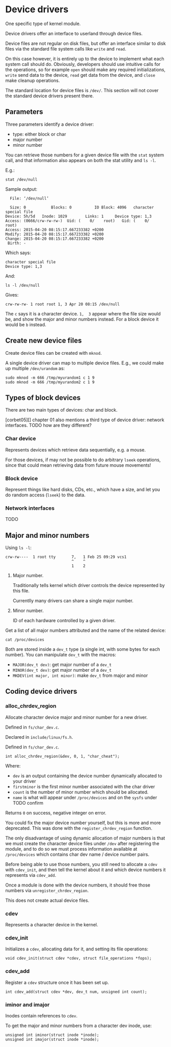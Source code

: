 # Device drivers

One specific type of kernel module.

Device drivers offer an interface to userland through device files.

Device files are not regular on disk files, but offer an interface similar to disk files via the standard file system calls like `write` and `read`.

On this case however, it is entirely up to the device to implement what each system call should do. Obviously, developers should use intuitive calls for the operations, so for example `open` should make any required initializations, `write` send data to the device, `read` get data from the device, and `close` make cleanup operations.

The standard location for device files is `/dev/`. This section will not cover the standard device drivers present there.

## Parameters

Three parameters identify a device driver:

- type: either block or char
- major number
- minor number

You can retrieve those numbers for a given device file with the `stat` system call, and that information also appears on both the stat utility and `ls -l`.

E.g.:

    stat /dev/null

Sample output:

      File: ‘/dev/null’

      Size: 0         	Blocks: 0          IO Block: 4096   character special file
    Device: 5h/5d	Inode: 1029        Links: 1     Device type: 1,3
    Access: (0666/crw-rw-rw-)  Uid: (    0/    root)   Gid: (    0/    root)
    Access: 2015-04-20 08:15:17.667233382 +0200
    Modify: 2015-04-20 08:15:17.667233382 +0200
    Change: 2015-04-20 08:15:17.667233382 +0200
     Birth: -

Which says:

    character special file
    Device type: 1,3

And:

    ls -l /dev/null

Gives:

    crw-rw-rw- 1 root root 1, 3 Apr 20 08:15 /dev/null

The `c` says it is a character device. `1,  3` appear where the file size would be, and show the major and minor numbers instead. For a block device it would be `b` instead.

## Create new device files

Create device files can be created with `mknod`.

A single device driver can map to multiple device files. E.g., we could make up multiple `/dev/urandom` as:

    sudo mknod -m 666 /tmp/myurandom1 c 1 9
    sudo mknod -m 666 /tmp/myurandom2 c 1 9

## Types of block devices

There are two main types of devices: char and block.

[corbet05][] chapter 01 also mentions a third type of device driver: network interfaces. TODO how are they different?

### Char device

Represents devices which retrieve data sequentially, e.g. a mouse.

For those devices, if may not be possible to do arbitrary `lseek` operations, since that could mean retrieving data from future mouse movements!

### Block device

Represent things like hard disks, CDs, etc., which have a size, and let you do random access (`lseek`) to the data.

### Network interfaces

TODO

## Major and minor numbers

Using `ls -l`:

    crw-rw----  1 root tty       7,   1 Feb 25 09:29 vcs1
                                 ^    ^
                                 1    2

1.  Major number.

	Traditionally tells kernel which driver controls the device represented by this file.

	Currentlly many drivers can share a single major number.

2.  Minor number.

	ID of each hardware controlled by a given driver.

Get a list of all major numbers attributed and the name of the related device:

	cat /proc/devices

Both are stored inside a `dev_t` type (a single int, with some bytes for each number). You can manipulate `dev_t` with the macros:

- `MAJOR(dev_t dev)`: get major number of a `dev_t`
- `MINOR(dev_t dev)`: get major number of a `dev_t`
- `MKDEV(int major, int minor)`: make `dev_t` from major and minor

## Coding device drivers

### alloc_chrdev_region

Allocate character device major and minor number for a new driver.

Defined in `fs/char_dev.c`.

Declared in `include/linux/fs.h`.

Defined in `fs/char_dev.c`.

    int alloc_chrdev_region(&dev, 0, 1, "char_cheat");

Where:

- `dev` is an output containing the device number dynamically allocated to your driver
- `firstminor` is the first minor number associated with the char driver
- `count` is the number of minor number which should be allocated.
- `name` is what will appear under `/proc/devices` and on the `sysfs` under TODO confirm

Returns `0` on success, negative integer on error.

You could fix the major device number yourself, but this is more and more deprecated. This was done with the `register_chrdev_region` function.

The only disadvantage of using dynamic allocation of major numbers is that we must create the character device files under `/dev` after registering the module, and to do so we must process information available at `/proc/devices` which contains char dev name / device number pairs.

Before being able to use those numbers, you still need to allocate a `cdev` with `cdev_init`, and then tell the kernel about it and which device numbers it represents via `cdev_add`.

Once a module is done with the device numbers, it should free those numbers via `unregister_chrdev_region`.

This does not create actual device files.

### cdev

Represents a character device in the kernel.

### cdev_init

Initializes a `cdev`, allocating data for it, and setting its file operations:

    void cdev_init(struct cdev *cdev, struct file_operations *fops);

### cdev_add

Register a `cdev` structure once it has been set up.

    int cdev_add(struct cdev *dev, dev_t num, unsigned int count);

### iminor and imajor

Inodes contain references to `cdev`.

To get the major and minor numbers from a character dev inode, use:

    unsigned int iminor(struct inode *inode);
    unsigned int imajor(struct inode *inode);
